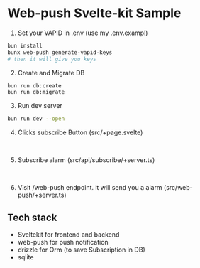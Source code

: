 # Web-push Svelte-kit Sample

1. Set your VAPID in .env (use my .env.exampl)

```zsh
bun install
bunx web-push generate-vapid-keys
# then it will give you keys
```

2. Create and Migrate DB

```zsh
bun run db:create
bun run db:migrate
```

3. Run dev server

```zsh
bun run dev --open
```

4. Clicks subscribe Button (src/+page.svelte)

</br>

5. Subscribe alarm (src/api/subscribe/+server.ts)

</br>

6. Visit /web-push endpoint. it will send you a alarm (src/web-push/+server.ts)


## Tech stack

- Sveltekit for frontend and backend
- web-push for push notification
- drizzle for Orm (to save Subscription in DB)
- sqlite 